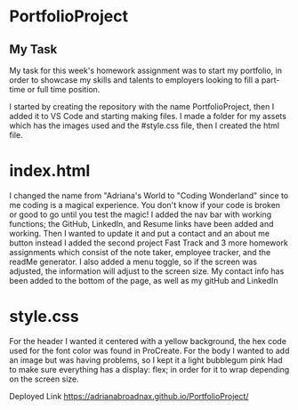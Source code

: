 # PortfolioProject

## My Task

My task for this week's homework assignment was to start my portfolio, in order to showcase my skills and talents to employers looking to fill a part-time or full time position.

I started by creating the repository with the name PortfolioProject, then I added it to VS Code and starting making files. I made a folder for my assets which has the images used and the #style.css file, then I created the html file.

# index.html
I changed the name from "Adriana's World to "Coding Wonderland" since to me coding is a magical experience. You don't know if your code is broken or good to go until you test the magic! 
I added the nav bar with working functions;
the GitHub, LinkedIn, and Resume links have been added and working.
Then I wanted to update it and put a contact and an about me button instead
I added the second project Fast Track and 3 more homework assignments which consist of the note taker, employee tracker, and the readMe generator.
I also added a menu toggle, so if the screen was adjusted, the information will adjust to the screen size.
My contact info has been added to the bottom of the page, as well as my gitHub and LinkedIn


# style.css
For the header I wanted it centered with a yellow background, the hex code used for the font color was found in ProCreate.
For the body I wanted to add an image but was having problems, so I kept it a light bubblegum pink
Had to make sure everything has a display: flex; in order for it to wrap depending on the screen size.

 Deployed Link https://adrianabroadnax.github.io/PortfolioProject/